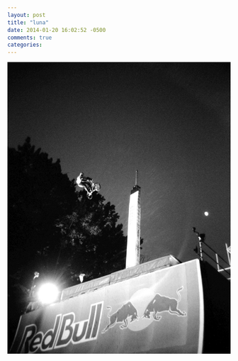 ```yaml
---
layout: post
title: "luna"
date: 2014-01-20 16:02:52 -0500
comments: true
categories: 
---
```

![la lun](/images/redbull.jpg)